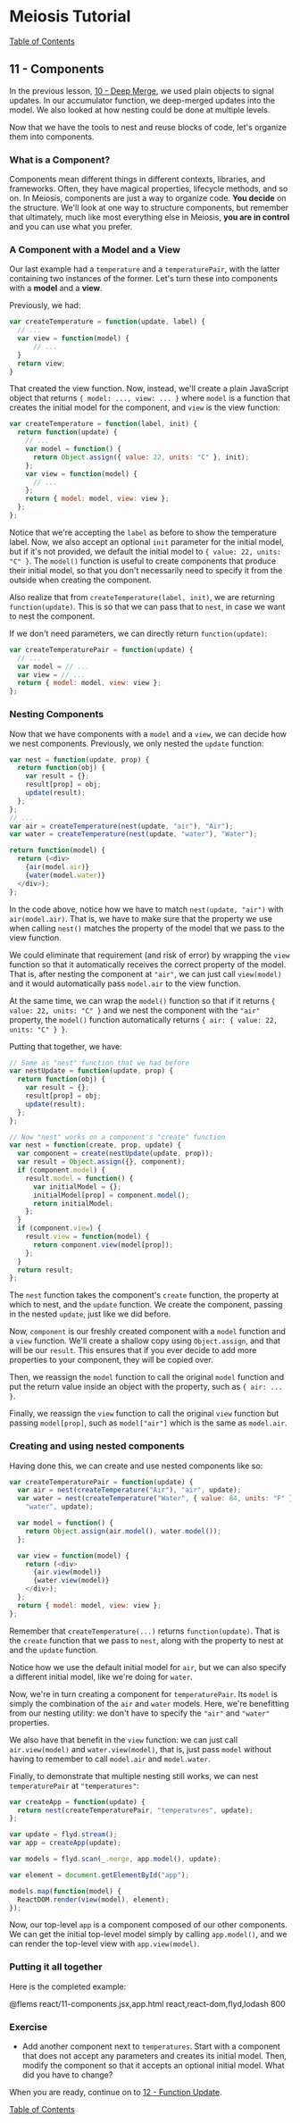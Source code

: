# Meiosis Tutorial

[Table of Contents](toc.html)

## 11 - Components

In the previous lesson, [10 - Deep Merge](10-deep-merge-react.html), we used plain objects to
signal updates. In our accumulator function, we deep-merged updates into the model. We also looked
at how nesting could be done at multiple levels.

Now that we have the tools to nest and reuse blocks of code, let's organize them into components.

### What is a Component?

Components mean different things in different contexts, libraries, and frameworks. Often, they have
magical properties, lifecycle methods, and so on. In Meiosis, components are just a way to organize
code. **You decide** on the structure. We'll look at one way to structure components, but remember
that ultimately, much like most everything else in Meiosis, **you are in control** and you can use
what you prefer.

### A Component with a Model and a View

Our last example had a `temperature` and a `temperaturePair`, with the latter containing two
instances of the former. Let's turn these into components with a **model** and a **view**.

Previously, we had:

```js
var createTemperature = function(update, label) {
  // ...
  var view = function(model) {
      // ...
  }
  return view;
}
```

That created the view function. Now, instead, we'll create a plain JavaScript object that returns
`{ model: ..., view: ... }` where `model` is a function that creates the initial model for the
component, and `view` is the view function:

```js
var createTemperature = function(label, init) {
  return function(update) {
    // ...
    var model = function() {
      return Object.assign({ value: 22, units: "C" }, init);
    };
    var view = function(model) {
      // ...
    };
    return { model: model, view: view };
  };
};
```

Notice that we're accepting the `label` as before to show the temperature label. Now, we also
accept an optional `init` parameter for the initial model, but if it's not provided, we default
the initial model to `{ value: 22, units: "C" }`. The `model()` function is useful to create
components that produce their initial model, so that you don't necessarily need to specify it from
the outside when creating the component.

Also realize that from `createTemperature(label, init)`, we are returning `function(update)`. This
is so that we can pass that to `nest`, in case we want to nest the component.

If we don't need parameters, we can directly return `function(update)`:

```js
var createTemperaturePair = function(update) {
  // ...
  var model = // ...
  var view = // ...
  return { model: model, view: view };
};
```

### Nesting Components

Now that we have components with a `model` and a `view`, we can decide how we nest components.
Previously, we only nested the `update` function:

```js
var nest = function(update, prop) {
  return function(obj) {
    var result = {};
    result[prop] = obj;
    update(result);
  };
};
// ...
var air = createTemperature(nest(update, "air"), "Air");
var water = createTemperature(nest(update, "water"), "Water");

return function(model) {
  return (<div>
    {air(model.air)}
    {water(model.water)}
  </div>);
};
```

In the code above, notice how we have to match `nest(update, "air")` with `air(model.air)`. That
is, we have to make sure that the property we use when calling `nest()` matches the property of
the model that we pass to the view function.

We could eliminate that requirement (and risk of error) by wrapping the `view` function so that
it automatically receives the correct property of the model. That is, after nesting the component
at `"air"`, we can just call `view(model)` and it would automatically pass `model.air` to the
view function.

At the same time, we can wrap the `model()` function so that if it returns
`{ value: 22, units: "C" }` and we nest the component with the `"air"` property, the `model()`
function automatically returns `{ air: { value: 22, units: "C" } }`.

Putting that together, we have:

```js
// Same as "nest" function that we had before
var nestUpdate = function(update, prop) {
  return function(obj) {
    var result = {};
    result[prop] = obj;
    update(result);
  };
};

// Now "nest" works on a component's "create" function
var nest = function(create, prop, update) {
  var component = create(nestUpdate(update, prop));
  var result = Object.assign({}, component);
  if (component.model) {
    result.model = function() {
      var initialModel = {};
      initialModel[prop] = component.model();
      return initialModel;
    };
  }
  if (component.view) {
    result.view = function(model) {
      return component.view(model[prop]);
    };
  }
  return result;
};
```

The `nest` function takes the component's `create` function, the property at which to nest, and
the `update` function. We create the component, passing in the nested `update`, just like we did
before.

Now, `component` is our freshly created component with a `model` function and a `view` function.
We'll create a shallow copy using `Object.assign`, and that will be our `result`. This ensures that
if you ever decide to add more properties to your component, they will be copied over.

Then, we reassign the `model` function to call the original `model` function and put the return
value inside an object with the property, such as `{ air: ... }`.

Finally, we reassign the `view` function to call the original `view` function but passing
`model[prop]`, such as `model["air"]` which is the same as `model.air`.

### Creating and using nested components

Having done this, we can create and use nested components like so:

```js
var createTemperaturePair = function(update) {
  var air = nest(createTemperature("Air"), "air", update);
  var water = nest(createTemperature("Water", { value: 84, units: "F" }),
    "water", update);

  var model = function() {
    return Object.assign(air.model(), water.model());
  };

  var view = function(model) {
    return (<div>
      {air.view(model)}
      {water.view(model)}
    </div>);
  };
  return { model: model, view: view };
};
```

Remember that `createTemperature(...)` returns `function(update)`. That is the `create` function
that we pass to `nest`, along with the property to nest at and the `update` function.

Notice how we use the default initial model for `air`, but we can also specify a different
initial model, like we're doing for `water`.

Now, we're in turn creating a component for `temperaturePair`. Its `model` is simply the
combination of the `air` and `water` models. Here, we're benefitting from our nesting utility:
we don't have to specify the `"air"` and `"water"` properties.

We also have that benefit in the `view` function: we can just call `air.view(model)` and
`water.view(model)`, that is, just pass `model` without having to remember to call `model.air`
and `model.water`.

Finally, to demonstrate that multiple nesting still works, we can nest `temperaturePair`
at `"temperatures"`:

```js
var createApp = function(update) {
  return nest(createTemperaturePair, "temperatures", update);
};

var update = flyd.stream();
var app = createApp(update);

var models = flyd.scan(_.merge, app.model(), update);

var element = document.getElementById("app");

models.map(function(model) {
  ReactDOM.render(view(model), element);
});
```

Now, our top-level `app` is a component composed of our other components. We can get the
initial top-level model simply by calling `app.model()`, and we can render the top-level
view with `app.view(model)`.

### Putting it all together

Here is the completed example:

@flems react/11-components.jsx,app.html react,react-dom,flyd,lodash 800

### Exercise

- Add another component next to `temperatures`. Start with a component that does not accept any
parameters and creates its initial model. Then, modify the component so that it accepts an optional
initial model. What did you have to change?

When you are ready, continue on to [12 - Function Update](12-func-update-react.html).

[Table of Contents](toc.html)
